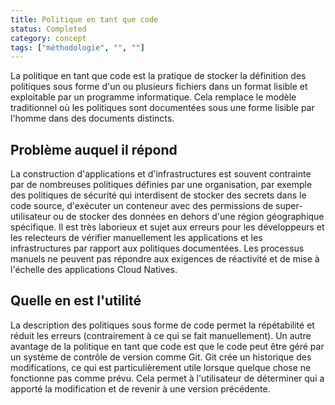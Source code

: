 ```yaml
---
title: Politique en tant que code
status: Completed
category: concept
tags: ["méthodologie", "", ""]
---
```


La politique en tant que code est la pratique de stocker la définition des politiques sous forme d'un ou plusieurs fichiers dans un format lisible et exploitable par un programme informatique.
Cela remplace le modèle traditionnel où les politiques sont documentées sous une forme lisible par l'homme dans des documents distincts.

## Problème auquel il répond

La construction d'applications et d'infrastructures est souvent contrainte par de nombreuses politiques définies par une organisation,
par exemple des politiques de sécurité qui interdisent de stocker des secrets dans le code source, d'exécuter un conteneur avec des permissions de super-utilisateur
ou de stocker des données en dehors d'une région géographique spécifique.
Il est très laborieux et sujet aux erreurs pour les développeurs et les relecteurs de vérifier manuellement les applications et les infrastructures par rapport aux politiques documentées.
Les processus manuels ne peuvent pas répondre aux exigences de réactivité et de mise à l'échelle des applications Cloud Natives.

## Quelle en est l'utilité

La description des politiques sous forme de code permet la répétabilité et réduit les erreurs (contrairement à ce qui se fait manuellement).
Un autre avantage de la politique en tant que code est que le code peut être géré par un système de contrôle de version comme Git. 
Git crée un historique des modifications, ce qui est particulièrement utile lorsque quelque chose ne fonctionne pas comme prévu.
Cela permet à l'utilisateur de déterminer qui a apporté la modification et de revenir à une version précédente.

